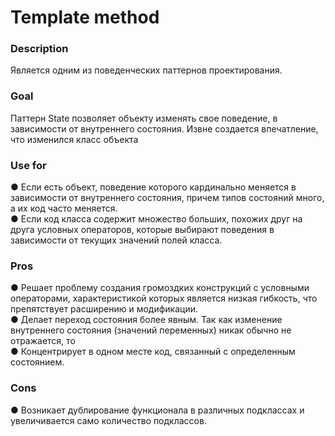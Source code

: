 # Template method 

### Description
Является одним из поведенческих паттернов проектирования.

### Goal
Паттерн State позволяет объекту изменять свое поведение, в зависимости от внутреннего состояния. Извне создается впечатление, что изменился класс объекта

### Use for
● Если есть объект, поведение которого кардинально меняется в зависимости от внутреннего состояния, причем типов состояний много, а их код часто меняется.<br>
● Если код класса содержит множество больших, похожих друг на друга условных операторов, которые выбирают поведения в зависимости от текущих значений полей класса.<br>

### Pros
● Решает проблему создания громоздких конструкций с условными операторами, характеристикой которых является низкая гибкость, что препятствует расширению и модификации.<br>
● Делает переход состояния более явным. Так как изменение внутреннего состояния (значений переменных) никак обычно не отражается, то<br>
● Концентрирует в одном месте код, связанный с определенным состоянием.<br>

### Cons
● Возникает дублирование функционала в различных подклассах и увеличивается само количество подклассов.



 

